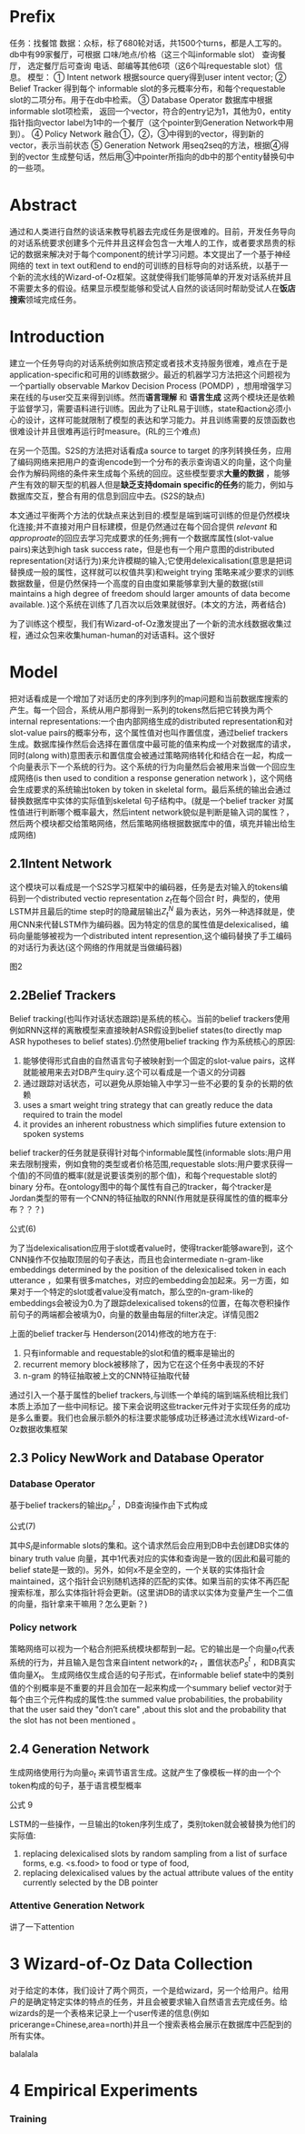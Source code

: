 # Prefix

任务：找餐馆 
数据：众标，标了680轮对话，共1500个turns，都是人工写的。db中有99家餐厅，可根据 口味/地点/价格（这三个叫informable slot） 查询餐厅， 选定餐厅后可查询 电话、邮编等其他6项（这6个叫requestable slot）信息。 
模型： 
① Intent network 根据source query得到user intent vector; 
② Belief Tracker 得到每个 informable slot的多元概率分布，和每个requestable slot的二项分布。用于在db中检索。 
③ Database Operator 数据库中根据 informable slot项检索， 返回一个vector，符合的entry记为1，其他为0，entity指针指向vector label为1中的一个餐厅（这个pointer到Generation Network中用到）。 
④ Policy Network 融合①，②，③中得到的vector，得到新的vector，表示当前状态 
⑤ Generation Network 用seq2seq的方法，根据④得到的vector 生成整句话，然后用③中pointer所指向的db中的那个entity替换句中的一些项。

# Abstract

通过和人类进行自然的谈话来教导机器去完成任务是很难的。目前，开发任务导向的对话系统要求创建多个元件并且这样会包含一大堆人的工作，或者要求昂贵的标记的数据来解决对于每个component的统计学习问题。本文提出了一个基于神经网络的 text in text out和end to end的可训练的目标导向的对话系统，以基于一个新的流水线的Wizard-of-Oz框架。这就使得我们能够简单的开发对话系统并且不需要太多的假设。结果显示模型能够和受试人自然的谈话同时帮助受试人在**饭店搜索**领域完成任务。

# Introduction

建立一个任务导向的对话系统例如旅店预定或者技术支持服务很难，难点在于是application-specific和可用的训练数据少。最近的机器学习方法把这个问题视为一个partially observable Markov Decision Process (POMDP) ，想用增强学习来在线的与user交互来得到训练。然而**语言理解** 和 **语言生成** 这两个模块还是依赖于监督学习，需要语料进行训练。因此为了让RL易于训练，state和action必须小心的设计，这样可能就限制了模型的表达和学习能力。并且训练需要的反馈函数也很难设计并且很难再运行时measure。(RL的三个难点)

在另一个范围。S2S的方法把对话看成a source to target 的序列转换任务，应用了编码网络来把用户的查询encode到一个分布的表示查询语义的向量，这个向量会作为解码网络的条件来生成每个系统的回应。这些模型要求**大量的数据** ，能够产生有效的聊天型的机器人但是**缺乏支持domain specific的任务**的能力，例如与数据库交互，整合有用的信息到回应中去。(S2S的缺点)

本文通过平衡两个方法的优缺点来达到目的:模型是端到端可训练的但是仍然模块化连接;并不直接对用户目标建模，但是仍然通过在每个回合提供 *relevant* 和*approproate*的回应去学习完成要求的任务;拥有一个数据库属性(slot-value pairs)来达到high task success rate，但是也有一个用户意图的distributed representation(对话行为)来允许模糊的输入;它使用delexicalisation(意思是把词替换成一般的属性，这样就可以权值共享)和weight trying 策略来减少要求的训练数据数量，但是仍然保持一个高度的自由度如果能够拿到大量的数据(still maintains a high degree of freedom should larger amounts of data become available.  )这个系统在训练了几百次以后效果就很好。(本文的方法，两者结合)

为了训练这个模型，我们有Wizard-of-Oz激发提出了一个新的流水线数据收集过程，通过众包来收集human-human的对话语料。这个很好

# Model

把对话看成是一个增加了对话历史的序列到序列的map问题和当前数据库搜索的产生。每一个回合，系统从用户那得到一系列的tokens然后把它转换为两个 internal representations:一个由内部网络生成的distributed representation和对slot-value pairs的概率分布，这个属性值对也叫作置信度，通过belief trackers 生成。数据库操作然后会选择在置信度中最可能的值来构成一个对数据库的请求，同时(along with)意图表示和置信度会被通过策略网络转化和结合在一起，构成一个向量表示下一个系统的行为。这个系统的行为向量然后会被用来当做一个回应生成网络(is then used to condition a response generation network )，这个网络会生成要求的系统输出token by token in skeletal form。最后系统的输出会通过替换数据库中实体的实际值到skeletal 句子结构中。(就是一个belief tracker 对属性值进行判断哪个概率最大，然后intent network貌似是判断是输入词的属性？，然后两个模块都交给策略网络，然后策略网络根据数据库中的值，填充并输出给生成网络)

## 2.1Intent Network

这个模块可以看成是一个S2S学习框架中的编码器，任务是去对输入的tokens编码到一个distributed vectio representation $z_t$在每个回合$t$ 时，典型的，使用LSTM并且最后的time step时的隐藏层输出$Z_t^N$ 最为表达，另外一种选择就是，使用CNN来代替LSTM作为编码器。因为特定的信息的属性值是delexicalised，编码向量能够被视为一个distributed intent  represention,这个编码替换了手工编码的对话行为表达(这个网络的作用就是当做编码器)

图2

## 2.2Belief Trackers

Belief tracking(也叫作对话状态跟踪)是系统的核心。当前的belief trackers使用例如RNN这样的离散模型来直接映射ASR假设到belief states(to directly map ASR hypotheses to belief states).仍然使用belief tracking 作为系统核心的原因:

1. 能够使得形式自由的自然语言句子被映射到一个固定的slot-value pairs，这样就能被用来去对DB产生quiry.这个可以看成是一个语义的分词器
2. 通过跟踪对话状态，可以避免从原始输入中学习一些不必要的复杂的长期的依赖
3. uses a smart weight tring strategy that can greatly reduce the data required to train the model
4. it provides an inherent robustness which simplifies future extension to spoken systems 

belief tracker的任务就是获得针对每个informable属性(informable slots:用户用来去限制搜索，例如食物的类型或者价格范围,requestable slots:用户要求获得一个值)的不同值的概率(就是说要该类别的那个值)，和每个requestable slot的binary 分布。在ontology图中的每个属性有自己的tracker，每个tracker是 Jordan类型的带有一个CNN的特征抽取的RNN(作用就是获得属性的值的概率分布？？？)

公式(6)

为了当delexicalisation应用于slot或者value时，使得tracker能够aware到，这个CNN操作不仅抽取顶层的句子表达，而且也会intermediate n-gram-like embeddings determined by the position of the delexicalised token in each utterance ，如果有很多matches，对应的embedding会加起来。另一方面，如果对于一个特定的slot或者value没有match，那么空的n-gram-like的embeddings会被设为0.为了跟踪delexicalised tokens的位置，在每次卷积操作前句子的两端都会被填为0，向量的数量由每层的filter决定。详情见图2

上面的belief tracker与 Henderson(2014)修改的地方在于:

1. 只有informable and requestable的slot和值的概率是输出的
2. recurrent memory block被移除了，因为它在这个任务中表现的不好
3. n-gram 的特征抽取被上文的CNN特征抽取代替

通过引入一个基于属性的belief trackers,与训练一个单纯的端到端系统相比我们本质上添加了一些中间标记。接下来会说明这些tracker元件对于实现任务的成功是多么重要。我们也会展示额外的标注要求能够成功迁移通过流水线Wizard-of-Oz数据收集框架

## 2.3 Policy NewWork and Database Operator

### Database Operator

  基于belief trackers的输出$p_{s'}^t$ ，DB查询操作由下式构成

公式(7)

其中$S_I$是informable slots的集和。这个请求然后会应用到DB中去创建DB实体的binary truth value 向量，其中1代表对应的实体和查询是一致的(因此和最可能的belief state是一致的)。另外，如何x不是全空的，一个关联的实体指针会maintained，这个指针会识别随机选择的匹配的实体。如果当前的实体不再匹配搜索标准，那么实体指针将会更新。(这里讲DB的请求以实体为变量产生一个二值的向量，指针拿来干嘛用？怎么更新？)

### Policy network

策略网络可以视为一个粘合剂把系统模块都帮到一起。它的输出是一个向量$o_t$代表系统的行为，并且输入是包含来自intent network的$z_t$ ，置信状态$P_S^t$ ，和DB真实值向量$X_t$。 生成网络仅生成合适的句子形式，在informable belief state中的类别值的个别概率是不重要的并且会加在一起来构成一个summary belief vector对于每个由三个元件构成的属性:the summed value probabilities, the probability that the user said they "don’t care" ,about this slot and the probability that the slot has
not been mentioned 。

## 2.4 Generation Network

生成网络使用行为向量$o_t$ 来调节语言生成。这就产生了像模板一样的由一个个token构成的句子，基于语言模型概率

公式 9

LSTM的一些操作，一旦输出的token序列生成了，类别token就会被替换为他们的实际值:

1. replacing delexicalised slots by random sampling from a list of surface forms, e.g. <s.food> to
   food or type of food,  
2. replacing delexicalised values by the actual attribute values of the entity currently selected by the DB pointer 

### Attentive Generation Network

讲了一下attention

# 3 Wizard-of-Oz Data Collection

对于给定的本体，我们设计了两个网页，一个是给wizard，另一个给用户。给用户的是确定特定实体的特点的任务，并且会被要求输入自然语言去完成任务。给wizards的是一个表格来记录上一个user传递的信息(例如pricerange=Chinese,area=north)并且一个搜索表格会展示在数据库中匹配到的所有实体。

balalala

# 4 Empirical Experiments

### Training 



